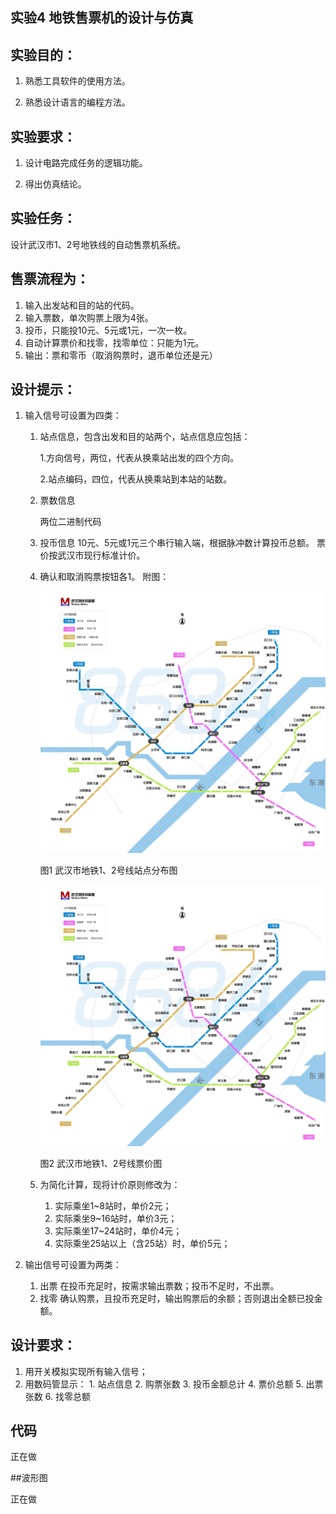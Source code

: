 
## 实验4  地铁售票机的设计与仿真

## 实验目的：

1. 熟悉工具软件的使用方法。

2. 熟悉设计语言的编程方法。

## 实验要求：

1. 设计电路完成任务的逻辑功能。

2. 得出仿真结论。

## 实验任务：
设计武汉市1、2号地铁线的自动售票机系统。

## 售票流程为：

1. 输入出发站和目的站的代码。
2. 输入票数，单次购票上限为4张。
3. 投币，只能投10元、5元或1元，一次一枚。
4. 自动计算票价和找零，找零单位：只能为1元。
5. 输出：票和零币（取消购票时，退币单位还是元）

## 设计提示： 

1. 输入信号可设置为四类：

	1. 站点信息，包含出发和目的站两个，站点信息应包括：
	
		1.方向信号，两位，代表从换乘站出发的四个方向。
		
		2.站点编码，四位，代表从换乘站到本站的站数。
		
	2. 票数信息
	
		两位二进制代码
	3. 投币信息
		10元、5元或1元三个串行输入端，根据脉冲数计算投币总额。
		票价按武汉市现行标准计价。
	4. 确认和取消购票按钮各1。
		附图：
		
		![](https://github.com/ashuihui/Fpga_study/blob/master/PNG/4_1.png)
			
		图1 武汉市地铁1、2号线站点分布图
			
		![](https://github.com/ashuihui/Fpga_study/blob/master/PNG/4_1.png)
			
		图2 武汉市地铁1、2号线票价图
			
	5. 为简化计算，现将计价原则修改为：
		1. 实际乘坐1~8站时，单价2元；
		2. 实际乘坐9~16站时，单价3元；
		3. 实际乘坐17~24站时，单价4元；
		4. 实际乘坐25站以上（含25站）时，单价5元；
		
2. 输出信号可设置为两类：
	1. 出票
		在投币充足时，按需求输出票数；投币不足时，不出票。
	2. 找零
		确认购票，且投币充足时，输出购票后的余额；否则退出全额已投金额。
## 设计要求：
1. 用开关模拟实现所有输入信号；
2. 用数码管显示：
		1. 站点信息
		2. 购票张数
		3. 投币金额总计
		4. 票价总额
		5. 出票张数
		6. 找零总额


## 代码

正在做

##波形图

正在做